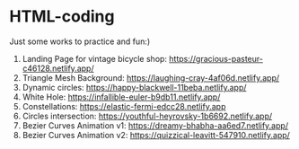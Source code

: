 # HTML-coding
Just some works to practice and fun:)

1. Landing Page for vintage bicycle shop: https://gracious-pasteur-c46128.netlify.app/
2. Triangle Mesh Background: https://laughing-cray-4af06d.netlify.app/
3. Dynamic circles: https://happy-blackwell-11beba.netlify.app/
4. White Hole: https://infallible-euler-b9db11.netlify.app/
5. Constellations: https://elastic-fermi-edcc28.netlify.app
6. Circles intersection: https://youthful-heyrovsky-1b6692.netlify.app/
7. Bezier Curves Animation v1: https://dreamy-bhabha-aa6ed7.netlify.app/
8. Bezier Curves Animation v2: https://quizzical-leavitt-547910.netlify.app/
